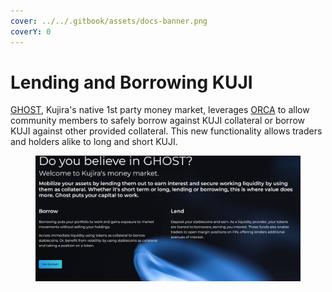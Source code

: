 ```yaml
---
cover: ../../.gitbook/assets/docs-banner.png
coverY: 0
---
```


# Lending and Borrowing KUJI

[GHOST](../../dapps-and-infrastructure/ghost-money-market/), Kujira's native 1st party money market, leverages [ORCA](../../dapps-and-infrastructure/orca/) to allow community members to safely borrow against KUJI collateral or borrow KUJI against other provided collateral. This new functionality allows traders and holders alike to long and short KUJI. &#x20;

<figure><img src="../../.gitbook/assets/image (4) (1) (1).png" alt=""><figcaption></figcaption></figure>
